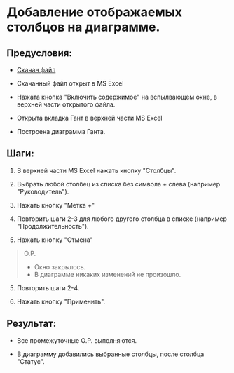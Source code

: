 # Добавление отображаемых столбцов на диаграмме.

## Предусловия:

- [Скачан файл](https://disk.yandex.ru/d/IXRviK5MR12Kuw)

- Скачанный файл открыт в MS Excel

- Нажата кнопка "Включить содержимое" на вспылвающем окне, в верхней части открытого файла.

- Открыта вкладка Гант в верхней части MS Excel

- Построена диаграмма Ганта.

## Шаги:

1. В верхней части MS Excel нажать кнопку "Столбцы".

2. Выбрать любой столбец из списка без символа + слева (например "Руководитель").

3. Нажать кнопку "Метка +"

4. Повторить шаги 2-3 для любого другого столбца в списке (например "Продолжительность").

5. Нажать кнопку "Отмена"

> О.Р.
> 
> - Окно закрылось.
> - В диаграмме никаких изменений не произошло.

5. Повторить шаги 2-4.

6. Нажать кнопку "Применить".

## Результат:

- Все промежуточные О.Р. выполняются.

- В диаграмму добавились выбранные столбцы, после столбца "Статус".
